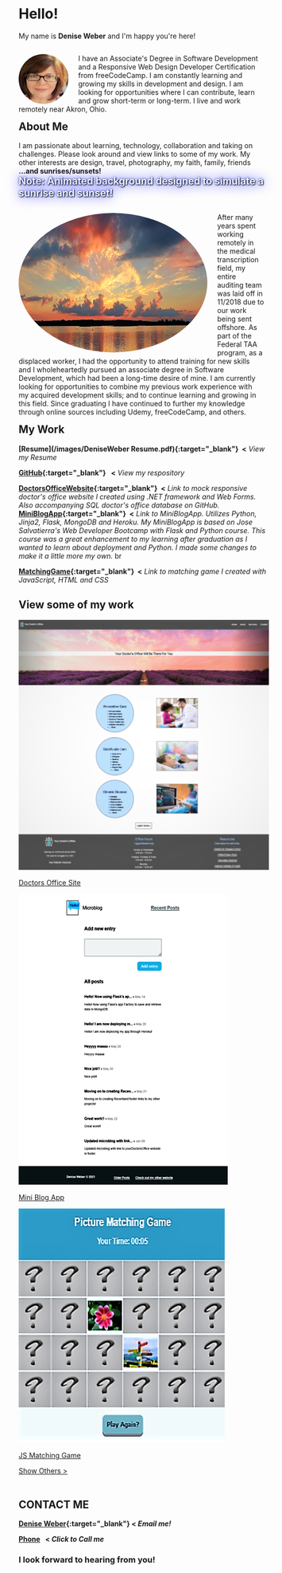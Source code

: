 
# Hello!  
My name is **Denise Weber** and I'm happy you're here! 
<p style="margin-right: 20px; float: right;"><img src="/images/me.png" alt="Denise picture" width="100" height="100" style="border-radius:50%; margin-right: 20px; float: left;"/> I have an Associate's Degree in Software Development and a Responsive Web Design Developer Certification from freeCodeCamp. I am constantly learning and growing my skills in development and design. I am looking for opportunities where I can contribute, learn and grow short-term or long-term. I live and work remotely near Akron, Ohio.</p> 

## About Me
I am passionate about learning, technology, collaboration and taking on challenges. Please look around and view links to some of my work. My other interests are design, travel, photography, my faith, family, friends **...and sunrises/sunsets!** <br>
<span style="color:white; text-shadow: 1px 1px 2px black, 0 0 25px blue, 0 0 5px #1034a6; font-weight: 600; font-size: 20px;">Note: Animated background designed to simulate a sunrise and sunset!</span> 

<p style="margin-right: 10px; float: right;"><img src="images/sunset.png" alt="sunset picture" width="380" height="280" style="border-radius:50%; margin-right: 20px; float: left;"/> 
After many years spent working remotely in the medical transcription field, my entire auditing team was laid off in 11/2018 due to our work being sent offshore. As part of the Federal TAA program, as a displaced worker, I had the opportunity to attend training for new skills and I wholeheartedly pursued an associate degree in Software Development, which had been a long-time desire of mine. I am currently looking for opportunities to combine my previous work experience with my acquired development skills; and to continue learning and growing in this field. Since graduating I have continued to further my knowledge through online sources including Udemy, freeCodeCamp, and others.</p>

## My Work
**[Resume](/images/DeniseWeber Resume.pdf){:target="_blank"}&nbsp; <** _View my Resume_

**[GitHub](http://github.com/dweber0001){:target="_blank"}&nbsp;&nbsp; <** _View my respository_

**[DoctorsOfficeWebsite](http://yourdoctorsoffice2021.azurewebsites.net){:target="_blank"}&nbsp; <**  _Link to mock responsive doctor's office website I created using .NET framework and Web Forms. Also accompanying SQL doctor's office database on GitHub._  <br>
**[MiniBlogApp](http://dweber-microblog-app.herokuapp.com){:target="_blank"}&nbsp; <** _Link to MiniBlogApp. Utilizes Python, Jinja2, Flask, MongoDB and Heroku. My MiniBlogApp is based on Jose Salvatierra's Web Developer Bootcamp with Flask and Python course. This course was a great enhancement to my learning after graduation as I wanted to learn about deployment and Python. I made some changes to make it a little more my own._ br

**[MatchingGame](https://deniseweberdev.com/matchGame/){:target="_blank"}&nbsp; <** _Link to matching game I created with JavaScript, HTML and CSS_ <br>

<section id="projects" class="projects-section">
  <h2 class="projects-section-header">View some of my work</h2>
<div class="projects-grid">
  <a href="https://yourdoctorsoffice2021.azurewebsites.net/" target="_blank" class="project-tile">
<img class="project-image" src="/images/homepg.png" alt="Doctors Office home page"/>
    <p class="project project-title">
    <span class="code">Doctors Office Site</span>
    </p>
  </a>
  <a href="http://dweber-microblog-app.herokuapp.com/" target="_blank" class="project-tile">
    <img class="project-image" src="/images/microblogApp.png" alt="Image of Miniblog app"/><p class="project project-title">
      <span class="code">Mini Blog App</span>
    </p>
  </a>
  <a href="https://deniseweberdev.com/matchGame/" target="_blank" class="project-tile">   
<img class="project-image" src="/images/JSMatchingGame.png" alt="Image of JS Match Game"/>
 <p class=" project project-title">
      <span class="code">JS Matching Game</span>
    </p>  
   </a>
  </div>    
  <a href="https://codepen.io/denise_weber" class="btn btn-show-all" target="_blank">Show Others ></a>
</section>


<br>



## CONTACT ME 
**[Denise Weber](mailto:dweber0001@gmail.com?subject=[GitHub]%20Source%20MyPortfolio){:target="_blank"}&nbsp;<  _Email me!_**

**<a href="tel:330-212-1204">Phone</a> &nbsp; < _Click to Call me_**




### I look forward to hearing from you! 
